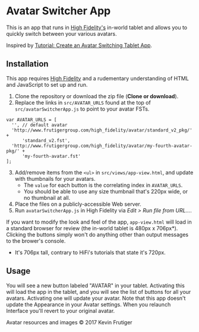 # Avatar Switcher App

This is an app that runs in [High Fidelity's](https://highfidelity.com/) in-world tablet and allows you to quickly switch between your various avatars.

Inspired by [Tutorial: Create an Avatar Switching Tablet App](https://wiki.highfidelity.com/wiki/Tutorial:_Create_an_Avatar_Switching_Tablet_App).

## Installation
This app requires [High Fidelity](https://highfidelity.com/download) and a rudementary understanding of HTML and JavaScript to set up and run.

1. Clone the repository or download the zip file (**Clone or download**).
2. Replace the links in `src/AVATAR_URLS` found at the top of `src/avatarSwitcherApp.js` to point to your avatar FSTs.
```
var AVATAR_URLS = [
  '', // default avatar
  'http://www.frutigergroup.com/high_fidelity/avatar/standard_v2_pkg/' +
      'standard_v2.fst',
  'http://www.frutigergroup.com/high_fidelity/avatar/my-fourth-avatar-pkg/' +
      'my-fourth-avatar.fst'
];
```
3. Add/remove items from the `<ul>` in `src/views/app-view.html`, and update with thumbnails for your avatars.
    * The `value` for each button is the correlating index in `AVATAR_URLS`.
    * You should be able to use any size thumbnail that's 220px wide, or no thumbnail at all.
4. Place the files on a publicly-accessible Web server.
5. Run `avatarSwitcherApp.js` in High Fidelity via *Edit > Run file from URL...*.

If you want to modify the look and feel of the app, `app-view.html` will load in a standard browser for review (the in-world tablet is 480px x 706px*). Clicking the buttons simply won't do anything other than output messages to the brower's console.

* It's 706px tall, contrary to HiFi's tutorials that state it's 720px.

## Usage
You will see a new button labeled "AVATAR" in your tablet. Activating this will load the app in the tablet, and you will see the list of buttons for all your avatars. Activating one will update your avatar. Note that this app doesn't update the Appearance in your Avatar settings. When you relaunch Interface you'll revert to your original avatar.


Avatar resources and images © 2017 Kevin Frutiger